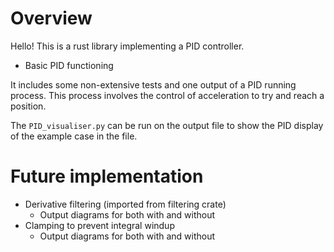 # Overview
Hello!
This is a rust library implementing a PID controller.
- Basic PID functioning

It includes some non-extensive tests and one output of a PID running process. This process involves the control of acceleration to try and reach a position.

The `PID_visualiser.py` can be run on the output file to show the PID display of the example case in the file.

# Future implementation
- Derivative filtering (imported from filtering crate)
    - Output diagrams for both with and without
- Clamping to prevent integral windup
    - Output diagrams for both with and without